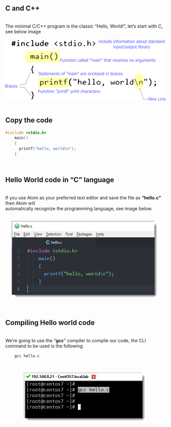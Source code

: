## C and C++
<br>The minimal C/C++ program is the classic “Hello, World!”, let’s start with C, see below image<br>
<br>
<img src="/images/hello-world.c.png" alt="Hello World C"><br>
<br>
## Copy the code

```C
#include <stdio.h>
    main()
    {
      printf("hello, world\n");
    }
```
<br>

## Hello World code in “C” language

<br> If you use Atom as your preferred text editor and save the file as **“hello.c”** then Atom will<br>
automatically recognize the programming language, see image below.<br>
<br>
<p align="center">
<img src="/images/hello-world.c-code.png" align="center"><br>
<p>
<br>
    
## Compiling Hello world code
   
<br> We’re going to use the “<b>gcc</b>” compiler to compile our code, the CLI command to be used is the following.
<br>
    
```C
    gcc hello.c
```
<br>
<p align="center">
<img src="/images/hello-world.c-compile-code-using-gcc.png" align="center"><br>
<p>




